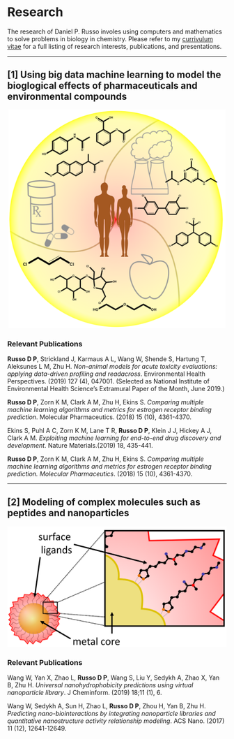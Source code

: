 <!--
.. title: Research
.. slug: research
.. date: 2019-09-09 13:11:57 UTC-04:00
.. tags:
.. category:
.. link:
.. description:
.. type: text
.. hidetitle: True
-->

# Research

The research of Daniel P. Russo involes using computers and mathematics to solve problems in biology in chemistry.  Please refer to my [currivulum vitae](../../cv/Daniel_P_Russo_CV.pdf) for a full listing of research interests, publications, and presentations.  

____

## [1] Using big data machine learning to model the bioglogical effects of pharmaceuticals and environmental compounds
<center>
<img src="/images/exposure.png" width="500" height="500"/>
</center>

### Relevant Publications

__Russo D P__, Strickland J, Karmaus A L, Wang W, Shende S, Hartung T, Aleksunes L M, Zhu H. _Non-animal models for acute toxicity evaluations: applying data-driven profiling and readacross_. Environmental Health Perspectives. (2019) 127 (4), 047001. (Selected as National Institute of Environmental Health Science’s Extramural Paper of the Month, June
2019.)

__Russo D P__, Zorn K M, Clark A M, Zhu H, Ekins S. _Comparing multiple machine learning algorithms and metrics for estrogen receptor binding prediction_. Molecular Pharmaceutics. (2018) 15 (10), 4361-4370.

Ekins S, Puhl A C, Zorn K M, Lane T R, __Russo D P__, Klein J J, Hickey A J, Clark A M. _Exploiting machine learning for end-to-end drug discovery and development_. Nature Materials.(2019) 18, 435-441.
 
__Russo D P__, Zorn K M, Clark A M, Zhu H, Ekins S. _Comparing multiple machine learning algorithms and metrics for estrogen receptor binding prediction. Molecular Pharmaceutics_. (2018) 15 (10), 4361-4370.

____

## [2] Modeling of complex molecules such as peptides and nanoparticles 
<center>
<img src="/images/nanoparticle.png" width=600/>
</center>

### Relevant Publications

Wang W, Yan X, Zhao L, __Russo D P__, Wang S, Liu Y, Sedykh A, Zhao X, Yan B, Zhu H. _Universal nanohydrophobicity predictions using virtual nanoparticle library_. J Cheminform.
(2019) 18;11 (1), 6.

Wang W, Sedykh A, Sun H, Zhao L, __Russo D P__, Zhou H, Yan B, Zhu H. _Predicting nano-biointeractions by integrating nanoparticle libraries and quantitative nanostructure activity relationship modeling_. ACS Nano. (2017) 11 (12), 12641-12649.